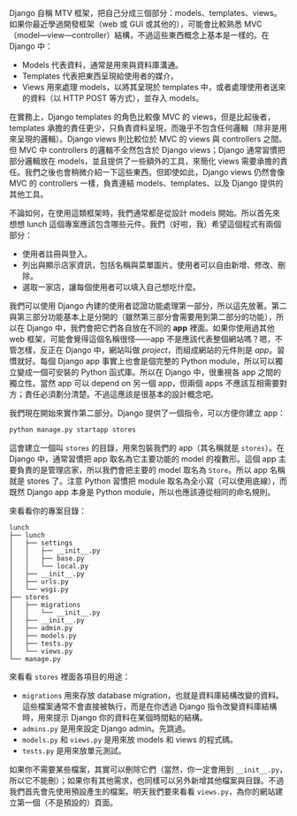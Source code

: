 Django 自稱 MTV 框架，把自己分成三個部分：models、templates、views。如果你最近學過開發框架（web 或 GUI 或其他的），可能會比較熟悉 MVC（model—view—controller）結構，不過這些東西概念上基本是一樣的。在 Django 中：

* Models 代表資料，通常是用來與資料庫溝通。
* Templates 代表把東西呈現給使用者的媒介。
* Views 用來處理 models，以將其呈現於 templates 中，或者處理使用者送來的資料（以 HTTP POST 等方式），並存入 models。

在實務上，Django templates 的角色比較像 MVC 的 views，但是比起後者，templates 承擔的責任更少，只負責資料呈現，而幾乎不包含任何邏輯（除非是用來呈現的邏輯）。Django views 則比較位於 MVC 的 views 與 controllers 之間。但 MVC 中 controllers 的邏輯不全然包含於 Django views；Django 通常習慣把部分邏輯放在 models，並且提供了一些額外的工具，來簡化 views 需要承擔的責任。我們之後也會稍微介紹一下這些東西。但即使如此，Django views 仍然會像 MVC 的 controllers 一樣，負責連結 models、templates、以及 Django 提供的其他工具。

不論如何，在使用這類框架時，我們通常都是從設計 models 開始。所以首先來想想 lunch 這個專案應該包含哪些元件。我們（好啦，我）希望這個程式有兩個部分：

* 使用者註冊與登入。
* 列出與顯示店家資訊，包括名稱與菜單圖片。使用者可以自由新增、修改、刪除。
* 選取一家店，讓每個使用者可以填入自己想吃什麼。

我們可以使用 Django 內建的使用者認證功能處理第一部分，所以這先放著。第二與第三部分功能基本上是分開的（雖然第三部分會需要用到第二部分的功能），所以在 Django 中，我們會把它們各自放在不同的 **app** 裡面。如果你使用過其他 web 框架，可能會覺得這個名稱很怪——app 不是應該代表整個網站嗎？嗯，不管怎樣，反正在 Django 中，網站叫做 *project*，而組成網站的元件則是 *app*。習慣就好。每個 Django app 事實上也會是個完整的 Python module，所以可以獨立變成一個可安裝的 Python 函式庫。所以在 Django 中，很重視各 app 之間的獨立性。當然 app 可以 depend on 另一個 app，但兩個 apps 不應該互相需要對方；責任必須劃分清楚。不過這應該是很基本的設計概念吧。

我們現在開始來實作第二部分。Django 提供了一個指令，可以方便你建立 app：

```bash
python manage.py startapp stores
```

這會建立一個叫 `stores` 的目錄，用來包裝我們的 app（其名稱就是 `stores`）。在 Django 中，通常習慣把 app 取名為它主要功能的 model 的複數形。這個 app 主要負責的是管理店家，所以我們會把主要的 model 取名為 `Store`。所以 app 名稱就是 stores 了。注意 Python 習慣把 module 取名為全小寫（可以使用底線），而既然 Django app 本身是 Python module，所以也應該遵從相同的命名規則。

來看看你的專案目錄：

```
lunch
├── lunch
│   ├── settings
│   │   ├── __init__.py
│   │   ├── base.py
│   │   └── local.py
│   ├── __init__.py
│   ├── urls.py
│   └── wsgi.py
├── stores
│   ├── migrations
│   │   └── __init__.py
│   ├── __init__.py
│   ├── admin.py
│   ├── models.py
│   ├── tests.py
│   └── views.py
└── manage.py
```

來看看 `stores` 裡面各項目的用途：

* `migrations` 用來存放 database migration，也就是資料庫結構改變的資料。這些檔案通常不會直接被執行，而是在你透過 Django 指令改變資料庫結構時，用來提示 Django 你的資料在某個時間點的結構。
* `admins.py` 是用來設定 Django admin。先跳過。
* `models.py` 和 `views.py` 是用來放 models 和 views 的程式碼。
* `tests.py` 是用來放單元測試。

如果你不需要某些檔案，其實可以刪除它們（當然，你一定會用到 `__init__.py`，所以它不能刪）；如果你有其他需求，也同樣可以另外新增其他檔案與目錄。不過我們首先會先使用預設產生的檔案。明天我們要來看看 `views.py`，為你的網站建立第一個（不是預設的）頁面。